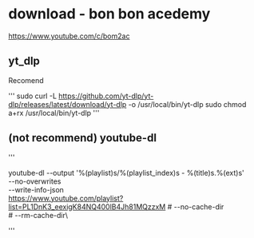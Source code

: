 
# download - bon bon acedemy


https://www.youtube.com/c/bom2ac



## yt_dlp

Recomend

'''
sudo curl -L https://github.com/yt-dlp/yt-dlp/releases/latest/download/yt-dlp -o /usr/local/bin/yt-dlp
sudo chmod a+rx /usr/local/bin/yt-dlp
'''



## (not recommend) youtube-dl

'''

youtube-dl --output '%(playlist)s/%(playlist_index)s - %(title)s.%(ext)s' \
	--no-overwrites\
	--write-info-json\
	https://www.youtube.com/playlist?list=PL1DnK3_eexigK84NQ400lB4Jh81MQzzxM
	# --no-cache-dir\
	# --rm-cache-dir\

'''
